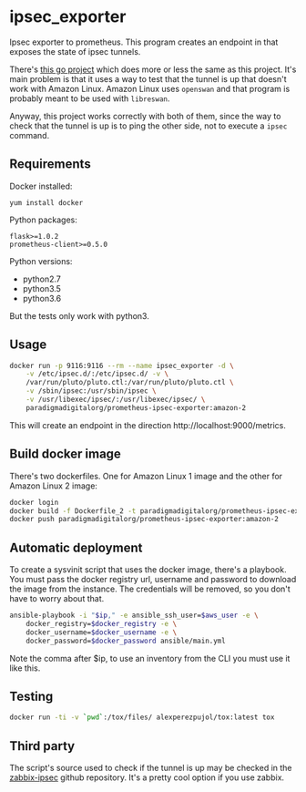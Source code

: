 # ipsec_exporter
Ipsec exporter to prometheus. This program creates an endpoint in that exposes
the state of ipsec tunnels.

There's [this go project](https://github.com/dennisstritzke/ipsec_exporter)
which does more or less the same as this project. It's main problem is that it
uses a way to test that the tunnel is up that doesn't work with Amazon Linux.
Amazon Linux uses `openswan` and that program is probably meant to be used with
`libreswan`.

Anyway, this project works correctly with both of them, since the way to check
that the tunnel is up is to ping the other side, not to execute a `ipsec`
command.

## Requirements

Docker installed:
```text
yum install docker
```

Python packages:

```text
flask>=1.0.2
prometheus-client>=0.5.0
```

Python versions:
- python2.7
- python3.5
- python3.6

But the tests only work with python3.

## Usage

```bash
docker run -p 9116:9116 --rm --name ipsec_exporter -d \
    -v /etc/ipsec.d/:/etc/ipsec.d/ -v \
    /var/run/pluto/pluto.ctl:/var/run/pluto/pluto.ctl \
    -v /sbin/ipsec:/usr/sbin/ipsec \
    -v /usr/libexec/ipsec/:/usr/libexec/ipsec/ \
    paradigmadigitalorg/prometheus-ipsec-exporter:amazon-2
```

This will create an endpoint in the direction http://localhost:9000/metrics.

## Build docker image

There's two dockerfiles. One for Amazon Linux 1 image and the other for Amazon
Linux 2 image:

``` bash
docker login
docker build -f Dockerfile_2 -t paradigmadigitalorg/prometheus-ipsec-exporter:amazon-2 .
docker push paradigmadigitalorg/prometheus-ipsec-exporter:amazon-2
```

## Automatic deployment

To create a sysvinit script that uses the docker image, there's a playbook. You
must pass the docker registry url, username and password to download the image
from the instance. The credentials will be removed, so you don't have to worry
about that.

``` bash
ansible-playbook -i "$ip," -e ansible_ssh_user=$aws_user -e \
    docker_registry=$docker_registry -e \
    docker_username=$docker_username -e \
    docker_password=$docker_password ansible/main.yml
```

Note the comma after $ip, to use an inventory from the CLI you must use it like
this.

## Testing

``` bash
docker run -ti -v `pwd`:/tox/files/ alexperezpujol/tox:latest tox
```

## Third party

The script's source used to check if the tunnel is up may be checked in the
[zabbix-ipsec](https://github.com/a-schild/zabbix-ipsec) github repository. It's
a pretty cool option if you use zabbix.
